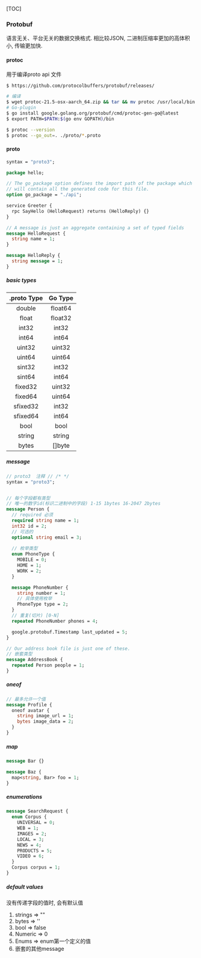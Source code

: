 [TOC]

### Protobuf

语言无关、平台无关的数据交换格式. 相比较JSON, 二进制压缩率更加的高体积小, 传输更加快.

#### protoc

用于编译proto api 文件

~~~bash
$ https://github.com/protocolbuffers/protobuf/releases/
~~~

~~~bash
# 编译
$ wget protoc-21.5-osx-aarch_64.zip && tar && mv protoc /usr/local/bin
# Go-plugin
$ go install google.golang.org/protobuf/cmd/protoc-gen-go@latest
$ export PATH=$PATH:$(go env GOPATH)/bin

$ protoc --version
$ protoc --go_out=. ./proto/*.proto
~~~

#### proto

~~~protobuf
syntax = "proto3";

package hello;

// The go_package option defines the import path of the package which
// will contain all the generated code for this file.
option go_package = "./api";

service Greeter {
  rpc SayHello (HelloRequest) returns (HelloReply) {}
}

// A message is just an aggregate containing a set of typed fields
message HelloRequest {
  string name = 1;
}

message HelloReply {
  string message = 1;
}
~~~

##### basic types

| .proto Type | Go Type |
| :---------: | :-----: |
|   double    | float64 |
|    float    | float32 |
|    int32    |  int32  |
|    int64    |  int64  |
|   uint32    | uint32  |
|   uint64    | uint64  |
|   sint32    |  int32  |
|   sint64    |  int64  |
|   fixed32   | uint32  |
|   fixed64   | uint64  |
|  sfixed32   |  int32  |
|  sfixed64   |  int64  |
|    bool     |  bool   |
|   string    | string  |
|    bytes    | []byte  |

##### message

~~~protobuf
// proto3  注释 // /* */
syntax = "proto3";


// 每个字段都有类型
// 唯一的数字id(标识二进制中的字段) 1-15 1bytes 16-2047 2bytes
message Person {
  // required 必须
  required string name = 1;
  int32 id = 2; 
  // 可选的
  optional string email = 3;
  
  // 枚举类型
  enum PhoneType {
    MOBILE = 0;
    HOME = 1;
    WORK = 2;
  }

  message PhoneNumber {
    string number = 1;
    // 具体使用枚举
    PhoneType type = 2;
  }
  // 重复(切片) [0-N]
  repeated PhoneNumber phones = 4;

  google.protobuf.Timestamp last_updated = 5;
}

// Our address book file is just one of these.
// 嵌套类型
message AddressBook {
  repeated Person people = 1;
}
~~~

##### oneof

~~~protobuf
// 最多允许一个值
message Profile {
  oneof avatar {
    string image_url = 1;
    bytes image_data = 2;
  }
}
~~~

##### map

~~~protobuf
message Bar {}

message Baz {
  map<string, Bar> foo = 1;
}
~~~

##### enumerations

~~~protobuf
message SearchRequest {
  enum Corpus {
    UNIVERSAL = 0;
    WEB = 1;
    IMAGES = 2;
    LOCAL = 3;
    NEWS = 4;
    PRODUCTS = 5;
    VIDEO = 6;
  }
  Corpus corpus = 1;
}
~~~

##### default values

没有传递字段的值时, 会有默认值

1. strings => ""
2. bytes => ''
3. bool => false
4. Numeric => 0
5. Enums => enum第一个定义的值
6. 嵌套的其他message
